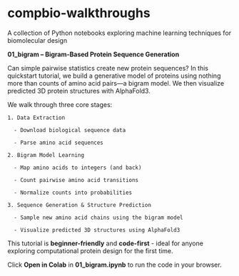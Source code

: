 # compbio-walkthroughs
A collection of Python notebooks exploring machine learning techniques for biomolecular design

  **01_bigram – Bigram-Based Protein Sequence Generation**
  
  Can simple pairwise statistics create new protein sequences?
  In this quickstart tutorial, we build a generative model of proteins using nothing more than counts of amino acid pairs—a bigram model.
  We then visualize predicted 3D protein structures with AlphaFold3.
  
  We walk through three core stages:
  
    1. Data Extraction
  
      - Download biological sequence data
  
      - Parse amino acid sequences
  
    2. Bigram Model Learning
  
      - Map amino acids to integers (and back)
  
      - Count pairwise amino acid transitions
  
      - Normalize counts into probabilities
  
    3. Sequence Generation & Structure Prediction
  
      - Sample new amino acid chains using the bigram model
  
      - Visualize predicted 3D structures using AlphaFold3
  
  This tutorial is **beginner-friendly** and **code-first** - ideal for anyone exploring computational protein design for the first time.

  Click **Open in Colab** in **01_bigram.ipynb** to run the code in your browser.
